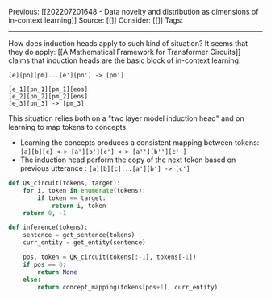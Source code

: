 Previous: [[202207201648 - Data novelty and distribution as dimensions of in-context learning]]
Source: [[]]
Consider: [[]]
Tags: 
______________

How does induction heads apply to such kind of situation? 
It seems that they do apply: [[A Mathematical Framework for Transformer Circuits]] claims that induction heads are the basic block of in-context learning.

`[e][pn][pm]...[e'][pn'] -> [pm']`

```
[e_1][pn_1][pm_1][eos]
[e_2][pn_2][pm_2][eos]
[e_3][pn_3] -> [pm_3]
 ```

This situation relies both on a "two layer model induction head" and on learning to map tokens to concepts.
- Learning the concepts produces a consistent mapping between tokens: `[a][b][c] <-> [a'][b'][c'] <-> [a''][b''][c'']`
- The induction head perform the copy of the next token based on previous utterance :
`[a][b][c]...[a'][b'] -> [c']`

```python
def QK_circuit(tokens, target):
	for i, token in enumerate(tokens):
		if token == target:
			return i, token
	return 0, -1

def inference(tokens):
	sentence = get_sentence(tokens)
	curr_entity = get_entity(sentence)

	pos, token = QK_circuit(tokens[:-1], tokens[-1])
	if pos == 0:
		return None
	else:
		return concept_mapping(tokens[pos+1], curr_entity)
```